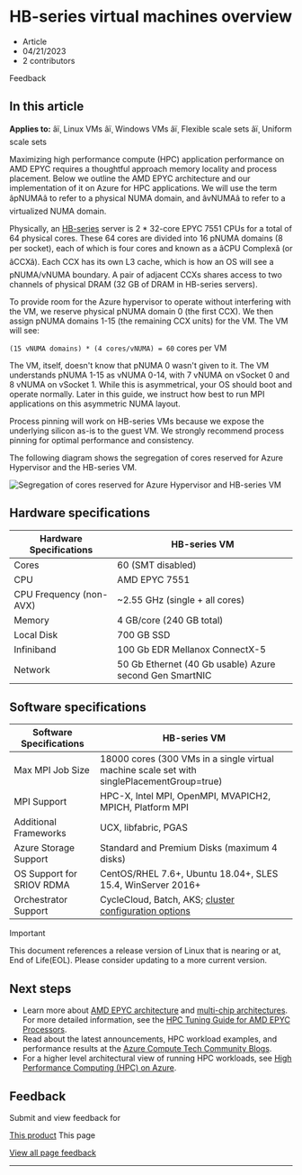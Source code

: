 # HB-series virtual machines overview

* Article
* 04/21/2023
* 2 contributors

Feedback

## In this article

**Applies to:** âï¸ Linux VMs âï¸ Windows VMs âï¸ Flexible scale sets âï¸ Uniform scale sets

Maximizing high performance compute (HPC) application performance on AMD EPYC requires a thoughtful approach memory locality and process placement. Below we outline the AMD EPYC architecture and our implementation of it on Azure for HPC applications. We will use the term âpNUMAâ to refer to a physical NUMA domain, and âvNUMAâ to refer to a virtualized NUMA domain.

Physically, an [HB-series](hb-series) server is 2 \* 32-core EPYC 7551 CPUs for a total of 64 physical cores. These 64 cores are divided into 16 pNUMA domains (8 per socket), each of which is four cores and known as a âCPU Complexâ (or âCCXâ). Each CCX has its own L3 cache, which is how an OS will see a pNUMA/vNUMA boundary. A pair of adjacent CCXs shares access to two channels of physical DRAM (32 GB of DRAM in HB-series servers).

To provide room for the Azure hypervisor to operate without interfering with the VM, we reserve physical pNUMA domain 0 (the first CCX). We then assign pNUMA domains 1-15 (the remaining CCX units) for the VM. The VM will see:

`(15 vNUMA domains) * (4 cores/vNUMA) = 60` cores per VM

The VM, itself, doesn't know that pNUMA 0 wasn't given to it. The VM understands pNUMA 1-15 as vNUMA 0-14, with 7 vNUMA on vSocket 0 and 8 vNUMA on vSocket 1. While this is asymmetrical, your OS should boot and operate normally. Later in this guide, we instruct how best to run MPI applications on this asymmetric NUMA layout.

Process pinning will work on HB-series VMs because we expose the underlying silicon as-is to the guest VM. We strongly recommend process pinning for optimal performance and consistency.

The following diagram shows the segregation of cores reserved for Azure Hypervisor and the HB-series VM.

![Segregation of cores reserved for Azure Hypervisor and HB-series VM](media/hpc/architecture/hb-segregation-cores.png)

## Hardware specifications

| Hardware Specifications | HB-series VM |
| --- | --- |
| Cores | 60 (SMT disabled) |
| CPU | AMD EPYC 7551 |
| CPU Frequency (non-AVX) | ~2.55 GHz (single + all cores) |
| Memory | 4 GB/core (240 GB total) |
| Local Disk | 700 GB SSD |
| Infiniband | 100 Gb EDR Mellanox ConnectX-5 |
| Network | 50 Gb Ethernet (40 Gb usable) Azure second Gen SmartNIC |

## Software specifications

| Software Specifications | HB-series VM |
| --- | --- |
| Max MPI Job Size | 18000 cores (300 VMs in a single virtual machine scale set with singlePlacementGroup=true) |
| MPI Support | HPC-X, Intel MPI, OpenMPI, MVAPICH2, MPICH, Platform MPI |
| Additional Frameworks | UCX, libfabric, PGAS |
| Azure Storage Support | Standard and Premium Disks (maximum 4 disks) |
| OS Support for SRIOV RDMA | CentOS/RHEL 7.6+, Ubuntu 18.04+, SLES 15.4, WinServer 2016+ |
| Orchestrator Support | CycleCloud, Batch, AKS; [cluster configuration options](sizes-hpc#cluster-configuration-options) |

Important

This document references a release version of Linux that is nearing or at, End of Life(EOL). Please consider updating to a more current version.

## Next steps

* Learn more about [AMD EPYC architecture](https://bit.ly/2Epv3kC) and [multi-chip architectures](https://bit.ly/2GpQIMb). For more detailed information, see the [HPC Tuning Guide for AMD EPYC Processors](https://bit.ly/2T3AWZ9).
* Read about the latest announcements, HPC workload examples, and performance results at the [Azure Compute Tech Community Blogs](https://techcommunity.microsoft.com/t5/azure-compute/bg-p/AzureCompute).
* For a higher level architectural view of running HPC workloads, see [High Performance Computing (HPC) on Azure](/en-us/azure/architecture/topics/high-performance-computing/).

## Feedback

Submit and view feedback for

[This product](https://feedback.azure.com/d365community/forum/ec2f1827-be25-ec11-b6e6-000d3a4f0f1c)
This page

[View all page feedback](https://github.com/MicrosoftDocs/azure-docs/issues)

---

